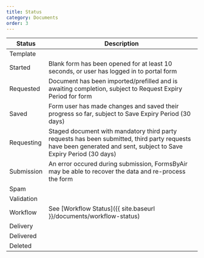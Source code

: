 ```yaml
---
title: Status
category: Documents
order: 3
---
```


|Status|Description|
|---|---|
|Template||
|Started|Blank form has been opened for at least 10 seconds, or user has logged in to portal form|
|Requested|Document has been imported/prefilled and is awaiting completion, subject to Request Expiry Period for form|
|Saved|Form user has made changes and saved their progress so far, subject to Save Expiry Period (30 days)|
|Requesting|Staged document with mandatory third party requests has been submitted, third party requests have been generated and sent, subject to Save Expiry Period (30 days)|
|Submission|An error occured during submission, FormsByAir may be able to recover the data and re-process the form|
|Spam||
|Validation||
|Workflow|See [Workflow Status]({{ site.baseurl }}/documents/workflow-status)|
|Delivery||
|Delivered||
|Deleted||